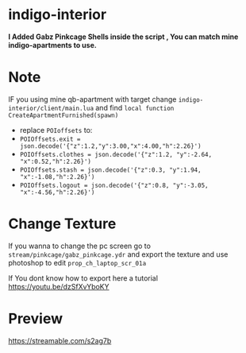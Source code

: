 # indigo-interior
**I Added Gabz Pinkcage Shells inside the script , You can match mine indigo-apartments to use.**

# Note
IF you using mine qb-apartment with target change `indigo-interior/client/main.lua` and find `local function CreateApartmentFurnished(spawn)`
- replace `POIoffsets` to:
-  `POIOffsets.exit = json.decode('{"z":1.2,"y":3.00,"x":4.00,"h":2.26}')`
-  `POIOffsets.clothes = json.decode('{"z":1.2, "y":-2.64, "x":0.52,"h":2.26}')`
-  `POIOffsets.stash = json.decode('{"z":0.3, "y":1.94, "x":-1.08,"h":2.26}')`
-  `POIOffsets.logout = json.decode('{"z":0.8, "y":-3.05, "x":-4.56,"h":2.26}')`

# Change Texture
If you wanna to change the pc screen go to `stream/pinkcage/gabz_pinkcage.ydr` and export the texture and use photoshop to edit `prop_ch_laptop_scr_01a`

If You dont know how to export here a tutorial https://youtu.be/dzSfXvYboKY

# Preview
https://streamable.com/s2ag7b
